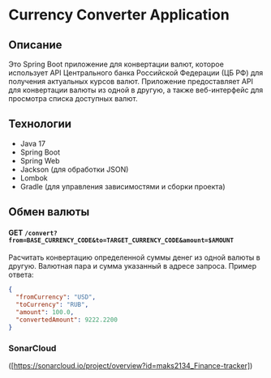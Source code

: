 # Currency Converter Application

## Описание

Это Spring Boot приложение для конвертации валют, которое использует API Центрального банка Российской Федерации (ЦБ РФ) для получения актуальных курсов валют. Приложение предоставляет API для конвертации валюты из одной в другую, а также веб-интерфейс для просмотра списка доступных валют.

## Технологии

*   Java 17 
*   Spring Boot
*   Spring Web
*   Jackson (для обработки JSON)
*   Lombok
*   Gradle (для управления зависимостями и сборки проекта)

## Обмен валюты

#### GET `/convert?from=BASE_CURRENCY_CODE&to=TARGET_CURRENCY_CODE&amount=$AMOUNT`

Расчитать конвертацию определенной суммы денег из одной валюты в другую. Валютная пара и сумма
указанный в адресе запроса. Пример ответа:

```json
{
  "fromCurrency": "USD",
  "toCurrency": "RUB",
  "amount": 100.0,
  "convertedAmount": 9222.2200
}
```
### SonarCloud
([https://sonarcloud.io/project/overview?id=maks2134_Finance-tracker])
